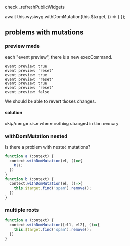 check _refreshPublicWidgets


await this.wysiwyg.withDomMutation(this.$target, () => {
});

## problems with mutations
### preview mode
each "event preview", there is a new execCommand.

```
event preview: true
event preview: 'reset'
event preview: true
event preview: 'reset'
event preview: true
event preview: 'reset'
event preview: false
```

We should be able to revert thoses changes.

#### solution
skip/merge slice where nothing changed in the memory

### withDomMutation nested
Is there a problem with nested mutations?
```js
function a (context) {
  context.withDomMutation(el, ()=>{
    b();
  })
}
function b (context) {
  context.withDomMutation(el, ()=>{
    this.$target.find('span').remove();
  })
}
```
### multiple roots
```js
function a (context) {
  context.withDomMutation([el1, el2], ()=>{
    this.$target.find('span').remove();
  })
}
```
